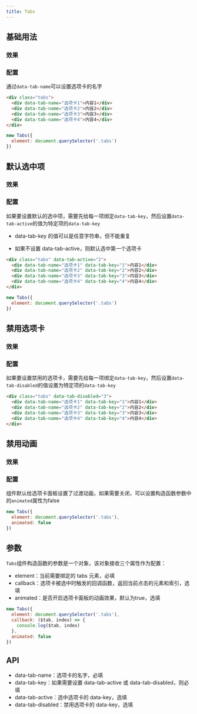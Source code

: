 ```yaml
---
title: Tabs
---
```


## 基础用法

### 效果

<ClientOnly><tabs-demo-1></tabs-demo-1></ClientOnly>

### 配置

通过`data-tab-name`可以设置选项卡的名字

```html
<div class="tabs">
  <div data-tab-name="选项卡1">内容1</div>
  <div data-tab-name="选项卡2">内容2</div>
  <div data-tab-name="选项卡3">内容3</div>
  <div data-tab-name="选项卡4">内容4</div>
</div>
```

```javascript
new Tabs({
  element: document.querySelector('.tabs')
})
```

## 默认选中项

### 效果

<ClientOnly><tabs-demo-2></tabs-demo-2></ClientOnly>

### 配置

如果要设置默认的选中项，需要先给每一项绑定`data-tab-key`，然后设置`data-tab-active`的值为特定项的`data-tab-key`

- data-tab-key 的值可以是任意字符串，但不能重复

- 如果不设置 data-tab-active，则默认选中第一个选项卡

```html
<div class="tabs" data-tab-active="2">
  <div data-tab-name="选项卡1" data-tab-key="1">内容1</div>
  <div data-tab-name="选项卡2" data-tab-key="2">内容2</div>
  <div data-tab-name="选项卡3" data-tab-key="3">内容3</div>
  <div data-tab-name="选项卡4" data-tab-key="4">内容4</div>
</div>
```

```javascript
new Tabs({
  element: document.querySelector('.tabs')
})
```

## 禁用选项卡

### 效果

<ClientOnly><tabs-demo-3></tabs-demo-3></ClientOnly>

### 配置

如果要设置禁用的选项卡，需要先给每一项绑定`data-tab-key`，然后设置`data-tab-disabled`的值设置为特定项的`data-tab-key`

```html
<div class="tabs" data-tab-disabled="3">
  <div data-tab-name="选项卡1" data-tab-key="1">内容1</div>
  <div data-tab-name="选项卡2" data-tab-key="2">内容2</div>
  <div data-tab-name="选项卡3" data-tab-key="3">内容3</div>
  <div data-tab-name="选项卡4" data-tab-key="4">内容4</div>
</div>
```

## 禁用动画

### 效果

<ClientOnly><tabs-demo-4></tabs-demo-4></ClientOnly>

### 配置

组件默认给选项卡面板设置了过渡动画，如果需要关闭，可以设置构造函数参数中的`animated`属性为false

```javascript
new Tabs({
  element: document.querySelector('.tabs'),
  animated: false
})
```

## 参数

`Tabs`组件构造函数的参数是一个对象，该对象接收三个属性作为配置：

- element：当前需要绑定的 tabs 元素，必填
- callback：选项卡被选中时触发的回调函数，返回当前点击的元素和索引，选填
- animated：是否开启选项卡面板的动画效果，默认为true，选填

```javascript
new Tabs({
  element: document.querySelector('.tabs'),
  callback: ($tab, index) => {
    console.log($tab, index)
  },
  animated: false
})
```

## API

- data-tab-name：选项卡的名字，必填
- data-tab-key：如果需要设置 data-tab-active 或 data-tab-disabled，则必填
- data-tab-active：选中选项卡的 data-key，选填
- data-tab-disabled：禁用选项卡的 data-key，选填
